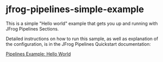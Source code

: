 # jfrog-pipelines-simple-example  

This is a simple "Hello world" example that gets you up and running with JFrog Pipelines Sections.

Detailed instructions on how to run this sample, as well as explanation of the configuration, is in the JFrog Pipelines Quickstart documentation:

[Pipelines Example: Hello World](https://www.jfrog.com/confluence/display/JFROG/Pipeline+Example%3A+Hello+World)
